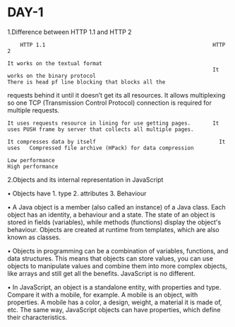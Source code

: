 # DAY-1
1.Difference between HTTP 1.1 and HTTP 2 

	    HTTP 1.1	                                                 HTTP 2

	It works on the textual format
	                                                                 It works on the binary protocol
	There is head pf line blocking that blocks all the 
   requests behind it until it doesn’t get its all resources.	     It allows multiplexing so one TCP (Transmission Control Protocol) connection is required for multiple                                                                     requests.  
   
	It uses requests resource in lining for use getting pages.	     It uses PUSH frame by server that collects all multiple pages.
  
	It compresses data by itself	                                   It uses   Compressed file archive (HPack) for data compression

	Low performance                                                 	High performance




2.Objects and its internal representation in JavaScript

•	Objects have 1. type 2. attributes 3. Behaviour

•	A Java object is a member (also called an instance) of a Java class. Each object has an identity, a behaviour and a state. The state of an object is stored in fields (variables), while methods (functions) display the object's behaviour. Objects are created at runtime from templates, which are also known as classes.

•	Objects in programming can be a combination of variables, functions, and data structures. This means that objects can store values, you can use objects to manipulate values and combine them into more complex objects, like arrays and still get all the benefits. JavaScript is no different.


•	In JavaScript, an object is a standalone entity, with properties and type. Compare it with a mobile, for example. A mobile is an object, with properties. A mobile has a color, a design, weight, a material it is made of, etc. The same way, JavaScript objects can have properties, which define their characteristics.
